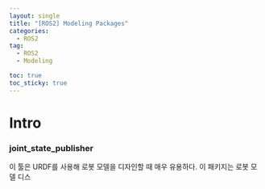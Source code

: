 ```yaml
---
layout: single
title: "[ROS2] Modeling Packages"
categories:
  - ROS2
tag:
  - ROS2
  - Modeling

toc: true
toc_sticky: true
---
```


# Intro

### joint_state_publisher
이 툴은 URDF를 사용해 로봇 모델을 디자인할 때 매우 유용하다. 이 패키지는 로봇 모델 디스 